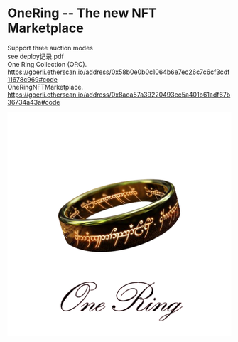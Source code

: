 # OneRing -- The new NFT Marketplace
Support three auction modes    
see deploy记录.pdf      
 One Ring Collection (ORC).  
 https://goerli.etherscan.io/address/0x58b0e0b0c1064b6e7ec26c7c6cf3cdf11678c969#code   
 OneRingNFTMarketplace.  
 https://goerli.etherscan.io/address/0x8aea57a39220493ec5a401b61adf67b36734a43a#code  
 
 ![image](https://github.com/ferrarif1/NFTMarketplace/blob/main/public/Logo1.png)
